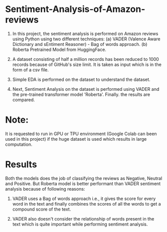 # Sentiment-Analysis-of-Amazon-reviews

1. In this project, the sentiment analysis is performed on Amazon reviews using Python using two different techniques: 
      (a) VADER (Valence Aware Dictionary and sEntiment Reasoner) - Bag of words approach.
      (b) Roberta Pretrained Model from HuggingFace.
  
2. A dataset consisting of half a million records has been reduced to 1000 records because of GitHub's size limit. It is taken as input which is in the form of a csv file.

3. Simple EDA is performed on the dataset to understand the dataset.

4. Next, Sentiment Analysis on the dataset is performed using VADER and the pre-trained transformer model 'Roberta'. Finally. the results are compared.

# Note:

It is requested to run in GPU or TPU environment (Google Colab can been used in this project) if the huge dataset is used which results in large computation.

# Results

Both the models does the job of classifying the reviews as Negative, Neutral and Positive. But Roberta model is better performant than VADER sentiment analysis because of following reasons:

1. VADER uses a Bag of words approach i.e., it gives the score for every word in the text and finally combines the scores of all the words to get a compound score of the text.
  
2. VADER also doesn't consider the relationship of words present in the text which is quite important while performing sentiment analysis.
